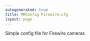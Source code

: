 ```yaml
---
autogenerated: true
title: MMConfig Firewire.cfg
layout: page
---
```


Simple config file for Firewire cameras
